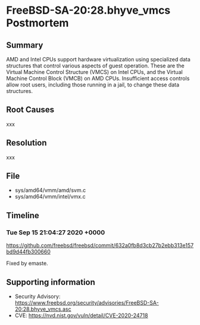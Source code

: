 # FreeBSD-SA-20:28.bhyve_vmcs Postmortem

## Summary

AMD and Intel CPUs support hardware virtualization using specialized data structures that control various aspects of guest operation.  These are the Virtual Machine Control Structure (VMCS) on Intel CPUs, and the Virtual Machine Control Block (VMCB) on AMD CPUs.  Insufficient access controls allow root users, including those running in a jail, to change these data structures.

## Root Causes

xxx

## Resolution

xxx

## File

* sys/amd64/vmm/amd/svm.c
* sys/amd64/vmm/intel/vmx.c

## Timeline

### Tue Sep 15 21:04:27 2020 +0000

https://github.com/freebsd/freebsd/commit/632a0fb8d3cb27b2ebb313e157bd9d44fb300660

Fixed by emaste.

## Supporting information

* Security Advisory: https://www.freebsd.org/security/advisories/FreeBSD-SA-20:28.bhyve_vmcs.asc
* CVE: https://nvd.nist.gov/vuln/detail/CVE-2020-24718
